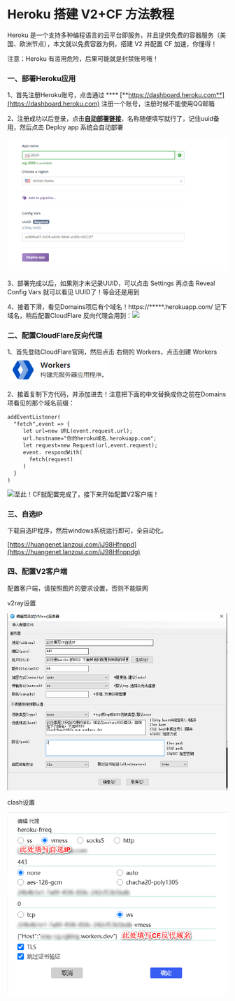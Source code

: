 # Heroku 搭建 V2+CF 方法教程

Heroku 是一个支持多种编程语言的云平台即服务，并且提供免费的容器服务（美国、欧洲节点），本文就以免费容器为例，搭建 V2 并配置 CF 加速，你懂得！

注意：Heroku 有滥用危险，后果可能就是封禁账号哦！

### 一、部署Heroku应用 <a href="#yi-pei-zhi-heroku" id="yi-pei-zhi-heroku"></a>

1、首先注册Heroku账号，点击通过 **** [**https://dashboard.heroku.com**](https://dashboard.heroku.com) 注册一个账号，注册时候不能使用QQ邮箱

2、注册成功以后登录，点击[**自动部署链接**](https://dashboard.heroku.com/new?template=https://github.com/iamtrazy/xray-heroku)，名称随便填写就行了，记住uuid备用，然后点击 Deploy app 系统会自动部署

![](../.gitbook/assets/1.png)

3、部署完成以后，如果刚才未记录UUID，可以点击 Settings 再点击 Reveal Config Vars 就可以看见 UUID了！等会还是用到

4、接着下滑，看见Domains项后有个域名！https://\*\*\*\*\*.herokuapp.com/ 记下域名，稍后配置CloudFlare 反向代理会用到：[![](https://img2020.cnblogs.com/blog/1783030/202008/1783030-20200817225353814-2098411255.png)](https://img2020.cnblogs.com/blog/1783030/202008/1783030-20200817225353814-2098411255.png)

### 二、配置CloudFlare反向代理 <a href="#er-pei-zhi-cloudflare-fan-xiang-dai-li" id="er-pei-zhi-cloudflare-fan-xiang-dai-li"></a>

1、首先登陆CloudFlare官网，然后点击 右侧的 Workers，点击创建 Workers <img src="../.gitbook/assets/image (10).png" alt="" data-size="original">&#x20;

2、接着复制下方代码，并添加进去！注意把下面的中文替换成你之前在Domains项看见的那个域名前缀：

```
addEventListener(
  "fetch",event => {
     let url=new URL(event.request.url);
     url.hostname="你的heroku域名.herokuapp.com";
     let request=new Request(url,event.request);
     event. respondWith(
       fetch(request)
     )
  }
)
```

[![](https://img2020.cnblogs.com/blog/1783030/202008/1783030-20200817225442552-681864788.png)](https://img2020.cnblogs.com/blog/1783030/202008/1783030-20200817225442552-681864788.png)至此！CF就配置完成了，接下来开始配置V2客户端！

### 三、自选IP <a href="#san-pei-zhi-v2-ke-hu-duan" id="san-pei-zhi-v2-ke-hu-duan"></a>

下载自选IP程序，然后windows系统运行即可，全自动化。

[https://huangenet.lanzoui.com/iJ98Hfnppd](https://huangenet.lanzoui.com/iJ98Hfnppdg)

### 四、配置V2客户端 <a href="#si-zi-xuan-ip" id="si-zi-xuan-ip"></a>

配置客户端，请按照图片的要求设置，否则不能联网

v2ray设置

![](../.gitbook/assets/2.png)

clash设置

![](<../.gitbook/assets/image (11).png>)

